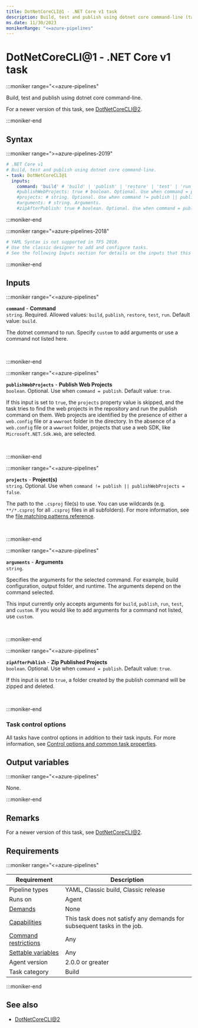 ```yaml
---
title: DotNetCoreCLI@1 - .NET Core v1 task
description: Build, test and publish using dotnet core command-line (task version 1).
ms.date: 11/30/2023
monikerRange: "<=azure-pipelines"
---
```


# DotNetCoreCLI@1 - .NET Core v1 task

<!-- :::description::: -->
:::moniker range="<=azure-pipelines"

<!-- :::editable-content name="description"::: -->
Build, test and publish using dotnet core command-line.

For a newer version of this task, see [DotNetCoreCLI@2](dotnet-core-cli-v2.md).
<!-- :::editable-content-end::: -->

:::moniker-end
<!-- :::description-end::: -->

<!-- :::syntax::: -->
## Syntax

:::moniker range=">=azure-pipelines-2019"

```yaml
# .NET Core v1
# Build, test and publish using dotnet core command-line.
- task: DotNetCoreCLI@1
  inputs:
    command: 'build' # 'build' | 'publish' | 'restore' | 'test' | 'run'. Required. Command. Default: build.
    #publishWebProjects: true # boolean. Optional. Use when command = publish. Publish Web Projects. Default: true.
    #projects: # string. Optional. Use when command != publish || publishWebProjects = false. Project(s). 
    #arguments: # string. Arguments. 
    #zipAfterPublish: true # boolean. Optional. Use when command = publish. Zip Published Projects. Default: true.
```

:::moniker-end

:::moniker range="=azure-pipelines-2018"

```yaml
# YAML Syntax is not supported in TFS 2018.
# Use the classic designer to add and configure tasks.
# See the following Inputs section for details on the inputs that this task supports.
```

:::moniker-end
<!-- :::syntax-end::: -->

<!-- :::inputs::: -->
## Inputs

<!-- :::item name="command"::: -->
:::moniker range="<=azure-pipelines"

**`command`** - **Command**<br>
`string`. Required. Allowed values: `build`, `publish`, `restore`, `test`, `run`. Default value: `build`.<br>
<!-- :::editable-content name="helpMarkDown"::: -->
The dotnet command to run. Specify `custom` to add arguments or use a command not listed here.
<!-- :::editable-content-end::: -->
<br>

:::moniker-end
<!-- :::item-end::: -->
<!-- :::item name="publishWebProjects"::: -->
:::moniker range="<=azure-pipelines"

**`publishWebProjects`** - **Publish Web Projects**<br>
`boolean`. Optional. Use when `command = publish`. Default value: `true`.<br>
<!-- :::editable-content name="helpMarkDown"::: -->
If this input is set to `true`, the `projects` property value is skipped, and the task tries to find the web projects in the repository and run the publish command on them. Web projects are identified by the presence of either a `web.config` file or a `wwwroot` folder in the directory. In the absence of a `web.config` file or a `wwwroot` folder, projects that use a web SDK, like `Microsoft.NET.Sdk.Web`, are selected.
<!-- :::editable-content-end::: -->
<br>

:::moniker-end
<!-- :::item-end::: -->
<!-- :::item name="projects"::: -->
:::moniker range="<=azure-pipelines"

**`projects`** - **Project(s)**<br>
`string`. Optional. Use when `command != publish || publishWebProjects = false`.<br>
<!-- :::editable-content name="helpMarkDown"::: -->
The path to the `.csproj` file(s) to use. You can use wildcards (e.g. `**/*.csproj` for all `.csproj` files in all subfolders). For more information, see the [file matching patterns reference](/azure/devops/pipelines/tasks/file-matching-patterns).
<!-- :::editable-content-end::: -->
<br>

:::moniker-end
<!-- :::item-end::: -->
<!-- :::item name="arguments"::: -->
:::moniker range="<=azure-pipelines"

**`arguments`** - **Arguments**<br>
`string`.<br>
<!-- :::editable-content name="helpMarkDown"::: -->
Specifies the arguments for the selected command. For example, build configuration, output folder, and runtime. The arguments depend on the command selected.

This input currently only accepts arguments for `build`, `publish`, `run`, `test`, and `custom`. If you would like to add arguments for a command not listed, use `custom`.
<!-- :::editable-content-end::: -->
<br>

:::moniker-end
<!-- :::item-end::: -->
<!-- :::item name="zipAfterPublish"::: -->
:::moniker range="<=azure-pipelines"

**`zipAfterPublish`** - **Zip Published Projects**<br>
`boolean`. Optional. Use when `command = publish`. Default value: `true`.<br>
<!-- :::editable-content name="helpMarkDown"::: -->
If this input is set to `true`, a folder created by the publish command will be zipped and deleted.
<!-- :::editable-content-end::: -->
<br>

:::moniker-end
<!-- :::item-end::: -->

### Task control options

All tasks have control options in addition to their task inputs. For more information, see [Control options and common task properties](/azure/devops/pipelines/yaml-schema/steps-task#common-task-properties).
<!-- :::inputs-end::: -->

<!-- :::outputVariables::: -->
## Output variables

:::moniker range="<=azure-pipelines"

None.

:::moniker-end
<!-- :::outputVariables-end::: -->

<!-- :::remarks::: -->
<!-- :::editable-content name="remarks"::: -->
## Remarks

For a newer version of this task, see [DotNetCoreCLI@2](dotnet-core-cli-v2.md).
<!-- :::editable-content-end::: -->
<!-- :::remarks-end::: -->

<!-- :::examples::: -->
<!-- :::editable-content name="examples"::: -->
<!-- :::editable-content-end::: -->
<!-- :::examples-end::: -->

<!-- :::properties::: -->
## Requirements

:::moniker range="<=azure-pipelines"

| Requirement | Description |
|-------------|-------------|
| Pipeline types | YAML, Classic build, Classic release |
| Runs on | Agent |
| [Demands](/azure/devops/pipelines/process/demands) | None |
| [Capabilities](/azure/devops/pipelines/agents/agents#capabilities) | This task does not satisfy any demands for subsequent tasks in the job. |
| [Command restrictions](/azure/devops/pipelines/security/templates#agent-logging-command-restrictions) | Any |
| [Settable variables](/azure/devops/pipelines/security/templates#agent-logging-command-restrictions) | Any |
| Agent version |  2.0.0 or greater |
| Task category | Build |

:::moniker-end
<!-- :::properties-end::: -->

<!-- :::see-also::: -->
<!-- :::editable-content name="seeAlso"::: -->
## See also

* [DotNetCoreCLI@2](dotnet-core-cli-v2.md)
<!-- :::editable-content-end::: -->
<!-- :::see-also-end::: -->